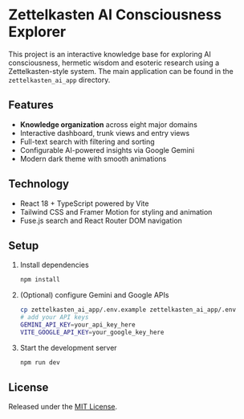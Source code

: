 # Zettelkasten AI Consciousness Explorer

This project is an interactive knowledge base for exploring AI consciousness, hermetic wisdom and esoteric research using a Zettelkasten-style system. The main application can be found in the `zettelkasten_ai_app` directory.

## Features

- **Knowledge organization** across eight major domains
- Interactive dashboard, trunk views and entry views
- Full-text search with filtering and sorting
- Configurable AI-powered insights via Google Gemini
- Modern dark theme with smooth animations

## Technology

- React 18 + TypeScript powered by Vite
- Tailwind CSS and Framer Motion for styling and animation
- Fuse.js search and React Router DOM navigation

## Setup

1. Install dependencies
   ```bash
   npm install
   ```
2. (Optional) configure Gemini and Google APIs
   ```bash
   cp zettelkasten_ai_app/.env.example zettelkasten_ai_app/.env
   # add your API keys
   GEMINI_API_KEY=your_api_key_here
   VITE_GOOGLE_API_KEY=your_google_key_here
   ```
3. Start the development server
   ```bash
   npm run dev
   ```

## License

Released under the [MIT License](LICENSE).
